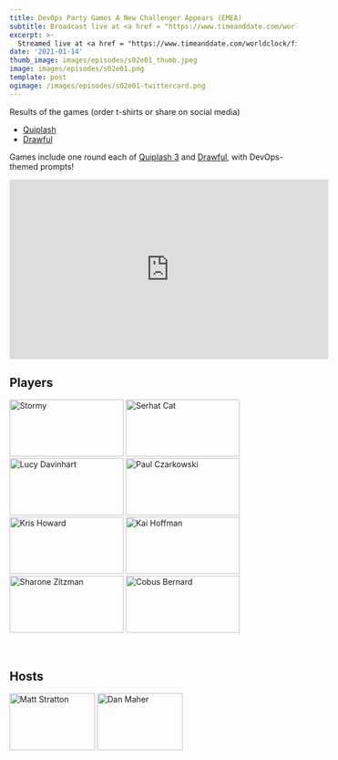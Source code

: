 ```yaml
---
title: DevOps Party Games A New Challenger Appears (EMEA)
subtitle: Broadcast live at <a href = "https://www.timeanddate.com/worldclock/fixedtime.html?msg=DevOps+Party+Games+A+New+Challenger+Appears+%28EMEA%29&iso=20210114T20&p1=3903" target = "_blank">Thursday 14 January 20:00 UTC+1</a> 
excerpt: >-
  Streamed live at <a href = "https://www.timeanddate.com/worldclock/fixedtime.html?msg=DevOps+Party+Games+A+New+Challenger+Appears+%28EMEA%29&iso=20210114T20&p1=3903" target = "_blank">20:00 UTC+1</a><br> on Thursday 14 January
date: '2021-01-14'
thumb_image: images/episodes/s02e01_thumb.jpeg
image: images/episodes/s02e01.png
template: post
ogimage: /images/episodes/s02e01-twittercard.png
---
```

Results of the games (order t-shirts or share on social media)

- [Quiplash](http://games.jackbox.tv/artifact/quiplash3Game/bd28cd79e28512d08999670b478aed85/)
- [Drawful](http://games.jackbox.tv/artifact/DrawfulGame/984d654d16227504704741d5d5db60a4/)

Games include one round each of [Quiplash 3](https://www.jackboxgames.com/quiplash-three/) and [Drawful](https://www.jackboxgames.com/drawful-two/), with DevOps-themed prompts!

<iframe width="560" height="315" src="https://www.youtube.com/embed/5IF0swpL3X8" frameborder="0" allow="accelerometer; autoplay; clipboard-write; encrypted-media; gyroscope; picture-in-picture" allowfullscreen></iframe>

## Players

<a href = "https://twitter.com/stormy_prime" class = "player-episode-page" target = "_blank"><img src = "/images/players/stormy.png" alt="Stormy" width="200" height="100" class = "player-episode-page"></a>
<a href = "https://twitter.com/srhtcn" class = "player-episode-page" target = "_blank"><img src = "/images/players/serhat-can.png" alt="Serhat Cat" width="200" height="100" class = "player-episode-page"></a>
<a href = "https://twitter.com/LucyDavinhart" class = "player-episode-page" target = "_blank"><img src = "/images/players/lucy-davinhart.png" alt="Lucy Davinhart" width="200" height="100" class = "player-episode-page"></a>
<a href = "https://twitter.com/pczarkowski" class = "player-episode-page" target = "_blank"><img src = "/images/players/paul-czarkowski.png" alt="Paul Czarkowski" width="200" height="100" class = "player-episode-page"></a>
<a href = "https://twitter.com/web_goddess" class = "player-episode-page" target = "_blank"><img src = "/images/players/kris-howard.png" alt="Kris Howard" width="200" height="100" class = "player-episode-page"></a>
<a href = "https://twitter.com/kaipmdh" class = "player-episode-page" target = "_blank"><img src = "/images/players/kai-hoffman.png" alt="Kai Hoffman" width="200" height="100" class = "player-episode-page"></a>
<a href = "https://twitter.com/shar1z" class = "player-episode-page" target = "_blank"><img src = "/images/players/sharone-zitzman.png" alt="Sharone Zitzman" width="200" height="100" class = "player-episode-page"></a>
<a href = "https://twitter.com/cobusbernard" class = "player-episode-page" target = "_blank"><img src = "/images/players/cobus-bernard.png" alt="Cobus Bernard" width="200" height="100" class = "player-episode-page"></a>

<br clear = "all">

## Hosts
<a href = "https://twitter.com/mattstratton" class = "player-episode-page"><img src = "/images/hosts/matty2.png" alt="Matt Stratton" width="150" height="100" class = "player-episode-page"></a>
<a href = "https://twitter.com/phrawzty" class = "player-episode-page"><img src = "/images/hosts/phrawzty.png" alt="Dan Maher" width="150" height="100" class = "player-episode-page"></a>

